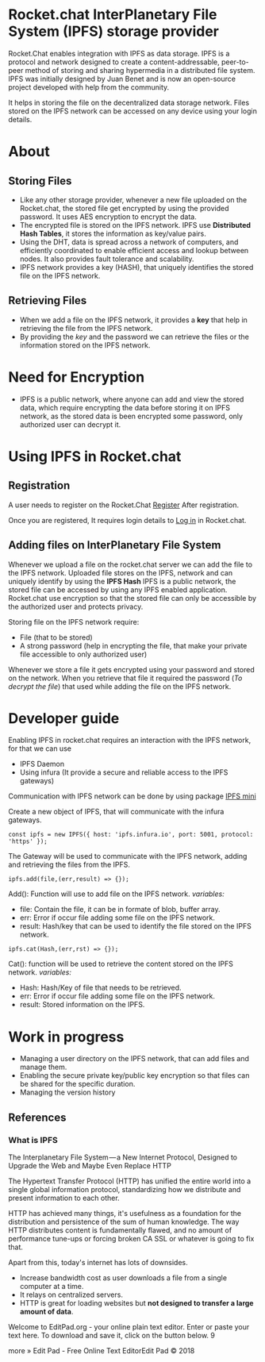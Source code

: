 
# Rocket.chat InterPlanetary File System (IPFS) storage provider 

Rocket.Chat enables integration with IPFS as data storage.
IPFS is a protocol and network designed to create a content-addressable, peer-to-peer method of storing and sharing hypermedia in a distributed file system. IPFS was initially designed by Juan Benet and is now an open-source project developed with help from the community.

It helps in storing the file on the decentralized data storage network. 
Files stored on the IPFS network can be accessed on any device using your login details.

# About

## Storing Files
- Like any other storage provider, whenever a new file uploaded on the Rocket.chat, the stored file get encrypted by using the provided password. It uses AES encryption to encrypt the data. 
- The encrypted file is stored on the IPFS network. IPFS use **Distributed Hash Tables**, it stores the information as key/value pairs. 
- Using the DHT, data is spread across a network of computers, and efficiently coordinated to enable efficient access and lookup between nodes. It also provides fault tolerance and scalability.
- IPFS network provides a key (HASH), that uniquely identifies the stored file on the IPFS network. 

## Retrieving Files
- When we add a file on the IPFS network, it provides a **key** that help in retrieving the file from the IPFS network. 
- By providing the *key* and the password we can retrieve the files or the information stored on the IPFS network. 

# Need for Encryption 
- IPFS is a public network, where anyone can add and view the stored data, which require encrypting the data before storing it on IPFS network, as the stored data is been encrypted some password, only authorized user can decrypt it. 

# Using IPFS in Rocket.chat 

## Registration 

A user needs to register on the Rocket.Chat [Register](https://github.com/RocketChat/docs/tree/master/user-guides/registration)
After registration. 

Once you are registered, It requires login details to [Log in](https://github.com/RocketChat/docs/tree/master/user-guides/login) in Rocket.chat.

## Adding files on InterPlanetary File System 

Whenever we upload a file on the rocket.chat server we can add the file to the IPFS network. 
Uploaded file stores on the IPFS, network and can uniquely identify by using the **IPFS Hash**
IPFS is a public network, the stored file can be accessed by using any IPFS enabled application. 
Rocket.chat use encryption so that the stored file can only be accessible by the authorized user and protects privacy.

Storing file on the IPFS network require: 

- File (that to be stored)
- A strong password (help in encrypting the file, that make your private file accessible to only authorized user)

Whenever we store a file it gets encrypted using your password and stored on the network.
When you retrieve that file it required the password (*To decrypt the file*) that used while adding the file on the IPFS network. 

# Developer guide 

Enabling IPFS in rocket.chat requires an interaction with the IPFS network, for that we can use 
- IPFS Daemon 
- Using infura (It provide a secure and reliable access to the IPFS gateways)

Communication with IPFS network can be done by using package [IPFS mini](https://www.npmjs.com/package/ipfs-mini)

Create a new object of IPFS, that will communicate with the infura gateways. 

 ``` const ipfs = new IPFS({ host: 'ipfs.infura.io', port: 5001, protocol: 'https' }); ```

The Gateway will be used to communicate with the IPFS network, adding and retrieving the files from the IPFS. 

 ```ipfs.add(file,(err,result) => {}); ```

Add(): 
Function will use to add file on the IPFS network. 
*variables:*
- file: Contain the file, it can be in formate of blob, buffer array. 
- err: Error if occur file adding some file on the IPFS network. 
- result: Hash/key that can be used to identify the file stored on the IPFS network. 

``` ipfs.cat(Hash,(err,rst) => {}); ``` 

Cat():
function will be used to retrieve the content stored on the IPFS network. 
*variables:*
- Hash: Hash/Key of file that needs to be retrieved. 
- err: Error if occur file adding some file on the IPFS network. 
- result: Stored information on the IPFS.



# Work in progress 

- Managing a user directory on the IPFS network, that can add files and manage them. 
- Enabling the secure private key/public key encryption so that files can be shared for the specific duration. 
- Managing the version history

## References 

### What is IPFS 
The Interplanetary File System — a New Internet Protocol, Designed to Upgrade the Web and Maybe Even Replace HTTP

The Hypertext Transfer Protocol (HTTP) has unified the entire world into a single global information protocol, standardizing how we distribute and present information to each other. 

HTTP has achieved many things, it's usefulness as a foundation for the distribution and persistence of the sum of human knowledge. The way HTTP distributes content is fundamentally flawed, and no amount of performance tune-ups or forcing broken CA SSL or whatever is going to fix that. 

Apart from this, today's internet has lots of downsides. 
- Increase bandwidth cost as user downloads a file from a single computer at a time. 
- It relays on centralized servers. 
- HTTP is great for loading websites but **not designed to transfer a large amount of data**.


Welcome to EditPad.org - your online plain text editor. Enter or paste your text here. To download and save it, click on the button below.
9
 
 more » Edit Pad - Free Online Text EditorEdit Pad © 2018

